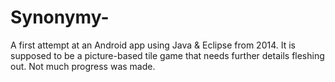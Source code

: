 # Synonymy-
A first attempt at an Android app using Java &amp; Eclipse from 2014. It is supposed to be a picture-based tile game that needs further details fleshing out. Not much progress was made.
